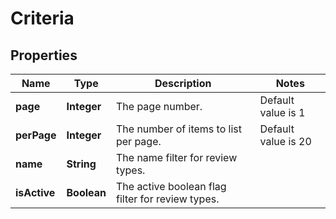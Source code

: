 # Criteria

## Properties
Name | Type | Description | Notes
------------ | ------------- | ------------- | -------------
**page** | **Integer** | The page number. | Default value is 1
**perPage** | **Integer** | The number of items to list per page. | Default value is 20
**name** | **String** | The name filter for review types. |
**isActive** | **Boolean** | The active boolean flag filter for review types. |
